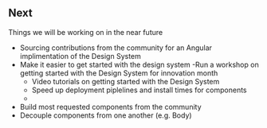 ## Next

Things we will be working on in the near future

- Sourcing contributions from the community for an Angular implimentation of the Design System
- Make it easier to get started with the design system
    -Run a workshop on getting started with the Design System for innovation month
    - Video tutorials on getting started with the Design System
    - Speed up deployment piplelines and install times for components
    - 
- Build most requested components from the community
- Decouple components from one another (e.g. Body)